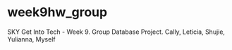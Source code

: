 # week9hw_group
SKY Get Into Tech - Week 9. Group Database Project. Cally, Leticia, Shujie, Yulianna, Myself
